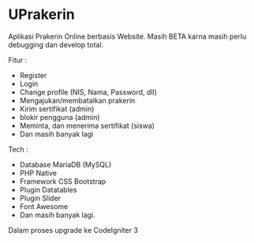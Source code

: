 # UPrakerin

Aplikasi Prakerin Online berbasis Website.
Masih BETA karna masih perlu debugging dan develop total.

Fitur :
- Register
- Login
- Change profile (NIS, Nama, Password, dll)
- Mengajukan/membatalkan prakerin
- Kirim sertifikat (admin)
- blokir pengguna (admin)
- Meminta, dan menerima sertifikat (siswa)
- Dan masih banyak lagi

Tech :
- Database MariaDB (MySQL)
- PHP Native
- Framework CSS Bootstrap
- Plugin Datatables
- Plugin Slider
- Font Awesome
- Dan masih banyak lagi.

Dalam proses upgrade ke CodeIgniter 3
